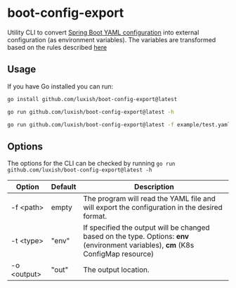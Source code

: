 # boot-config-export

Utility CLI to convert [Spring Boot YAML configuration](https://docs.spring.io/spring-boot/docs/2.5.6/reference/htmlsingle/#features.external-config) into external configuration (as environment variables). The variables are transformed based on the rules described [here](https://docs.spring.io/spring-boot/docs/2.5.6/reference/htmlsingle/#features.external-config.typesafe-configuration-properties.relaxed-binding.environment-variables)

## Usage

If you have Go installed you can run:

```bash
go install github.com/luxish/boot-config-export@latest

go run github.com/luxish/boot-config-export@latest -h

go run github.com/luxish/boot-config-export@latest -f example/test.yaml
```

## Options

The options for the CLI can be checked by running  `go run github.com/luxish/boot-config-export@latest -h`

| Option      | Default | Description |
|-------------|---------|-------------|
| -f \<path>  | empty   | The program will read the YAML file and will export the configuration in the desired format. |
| -t \<type>  | "env"   | If specified the output will be changed based on the type. Options: **env** (environment variables), **cm** (K8s ConfigMap resource) |
| -o \<output>| "out"   | The output location. |
